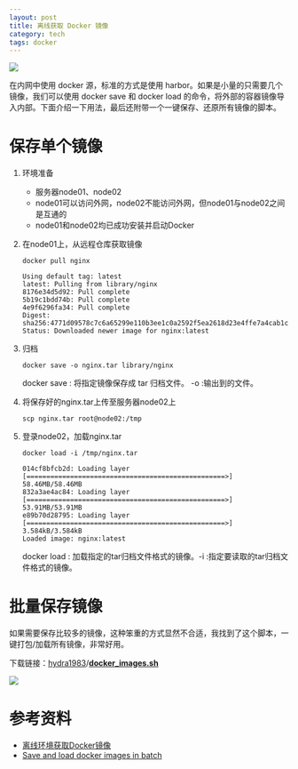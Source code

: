 ```yaml
---
layout: post
title: 离线获取 Docker 镜像
category: tech
tags: docker
---
```

![](https://cdn.kelu.org/blog/tags/docker.jpg)

在内网中使用 docker 源，标准的方式是使用 harbor。如果是小量的只需要几个镜像，我们可以使用 docker save 和 docker load 的命令，将外部的容器镜像导入内部。下面介绍一下用法，最后还附带一个一键保存、还原所有镜像的脚本。

# 保存单个镜像

1.  环境准备

	*   服务器node01、node02
	*   node01可以访问外网，node02不能访问外网，但node01与node02之间是互通的
	*   node01和node02均已成功安装并启动Docker

2.  在node01上，从远程仓库获取镜像

		docker pull nginx
	
		Using default tag: latest
		latest: Pulling from library/nginx
		8176e34d5d92: Pull complete
		5b19c1bdd74b: Pull complete
		4e9f6296fa34: Pull complete
		Digest: sha256:4771d09578c7c6a65299e110b3ee1c0a2592f5ea2618d23e4ffe7a4cab1ce5de
		Status: Downloaded newer image for nginx:latest

3.  归档

    ```
    docker save -o nginx.tar library/nginx
    ```
    docker save : 将指定镜像保存成 tar 归档文件。 -o :输出到的文件。
4.  将保存好的nginx.tar上传至服务器node02上

    ```
    scp nginx.tar root@node02:/tmp
    ```
5.  登录node02，加载nginx.tar

		docker load -i /tmp/nginx.tar

		014cf8bfcb2d: Loading layer [==================================================>]  58.46MB/58.46MB
		832a3ae4ac84: Loading layer [==================================================>]  53.91MB/53.91MB
		e89b70d28795: Loading layer [==================================================>]  3.584kB/3.584kB
		Loaded image: nginx:latest

	docker load : 加载指定的tar归档文件格式的镜像。-i :指定要读取的tar归档文件格式的镜像。

# 批量保存镜像

如果需要保存比较多的镜像，这种笨重的方式显然不合适，我找到了这个脚本，一键打包/加载所有镜像，非常好用。

下载链接：[hydra1983](https://gist.github.com/hydra1983)/**[docker_images.sh](https://gist.github.com/hydra1983/22b2bed38b4f5f56caa87c830c96378d)**

![](https://cdn.kelu.org/blog/2018/02/20180224132216.jpg)

# 参考资料

* [离线环境获取Docker镜像](https://my.oschina.net/u/3446722/blog/988807)
* [Save and load docker images in batch](https://gist.github.com/hydra1983/22b2bed38b4f5f56caa87c830c96378d)